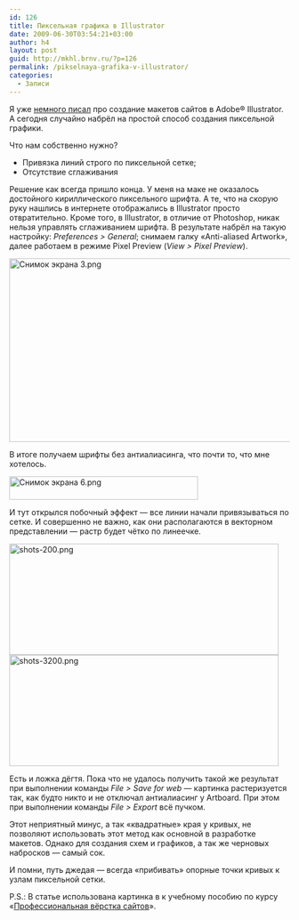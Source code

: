 ```yaml
---
id: 126
title: Пиксельная графика в Illustrator
date: 2009-06-30T03:54:21+03:00
author: h4
layout: post
guid: http://mkhl.brnv.ru/?p=126
permalink: /pikselnaya-grafika-v-illustrator/
categories:
  - Записи
---
```

Я уже [немного писал](http://mkhl.brnv.ru/maket-in-illustrator/) про создание макетов сайтов в Adobe® Illustrator. А сегодня случайно набрёл на простой способ создания пиксельной графики.

Что нам собственно нужно?

  * Привязка линий строго по пиксельной сетке;
  * Отсутствие сглаживания

Решение как всегда пришло конца. У меня на маке не оказалось достойного кириллического пиксельного шрифта. А те, что на скорую руку нашлись в интернете отображались в Illustrator просто отвратительно. Кроме того, в Illustrator, в отличие от Photoshop, никак нельзя управлять сглаживанием шрифта. В результате набрёл на такую настройку: _Preferences > General_; снимаем галку «Anti-aliased Artwork», далее работаем в режиме Pixel Preview (_View > Pixel Preview_).

<img src="http://mkhl.brnv.ru/wp-content/uploads/2009/06/31.png" alt="Снимок экрана 3.png" border="0" width="546" height="330" /> 

В итоге получаем шрифты без антиалиасинга, что почти то, что мне хотелось.

<img src="http://mkhl.brnv.ru/wp-content/uploads/2009/06/61.png" alt="Снимок экрана 6.png" border="0" width="339" height="42" /> 

И тут открылся побочный эффект — все линии начали привязываться по сетке. И совершенно не важно, как они располагаются в векторном представлении — растр будет чётко по линеечке.

<img src="http://mkhl.brnv.ru/wp-content/uploads/2009/06/shots-200.png" alt="shots-200.png" border="0" width="484" height="200" /> 

<img src="http://mkhl.brnv.ru/wp-content/uploads/2009/06/shots-3200.png" alt="shots-3200.png" border="0" width="484" height="200" /> 

Есть и ложка дёгтя. Пока что не удалось получить такой же результат при выполнении команды _File > Save for web_ — картинка растеризуется так, как будто никто и не отключал антиалиасинг у Artboard. При этом при выполнении команды _File > Export_ всё пучком.

Этот неприятный минус, а так «квадратные» края у кривых, не позволяют использовать этот метод как основной в разработке макетов. Однако для создания схем и графиков, а так же черновых набросков — самый сок.

И помни, путь джедая — всегда «прибивать» опорные точки кривых к узлам пиксельной сетки.

P.S.: В статье использована картинка в к учебному пособию по курсу «[Профессиональная вёрстка сайтов](http://www.avalon.ru/Courses/Internet/Courses/About/?CourseID=756)».